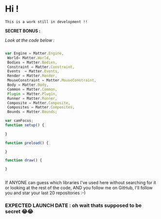 # Hi !

``` This is a work still in development !! ```

**SECRET BONUS :**

*Look at the code below :*

```javascript

var Engine = Matter.Engine,
 World= Matter.World,
 Bodies = Matter.Bodies,
 Constraint = Matter.Constraint,
 Events  = Matter.Events,
 Render = Matter.Render,
 MouseConstraint = Matter.MouseConstraint,
 Body = Matter.Body,
 Common = Matter.Common,
 Plugin = Matter.Plugin,
 Runner = Matter.Runner,
 Composite = Matter.Composite,
 Composites = Matter.Composites,
 Bounds = Matter.Bounds;

var camFocus;
function setup() {
    
}

function preload() {

}

function draw() {

}



```

If ANYONE can guess which libraries I've used here without searching for it or looking at the rest of the code, AND you follow me on GitHub, I'll follow you and star your last 20 repositories :-)




### EXPECTED LAUNCH DATE : oh wait thats supposed to be secret 😂😂




